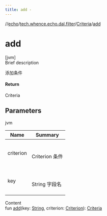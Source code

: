 ```yaml
---
title: add -
---
```

//[echo](../../index.md)/[tech.whence.echo.dal.filter](../index.md)/[Criteria](index.md)/[add](add.md)



# add  
[jvm]  
Brief description  


添加条件



#### Return  


Criteria



## Parameters  
  
jvm  
  
|  Name|  Summary| 
|---|---|
| criterion| <br><br>Criterion 条件<br><br>
| key| <br><br>String 字段名<br><br>
  
  
Content  
fun [add](add.md)(key: [String](https://kotlinlang.org/api/latest/jvm/stdlib/kotlin/-string/index.html), criterion: [Criterion](../../tech.whence.echo.rpc.request.search.criterion/-criterion/index.md)): [Criteria](index.md)  



